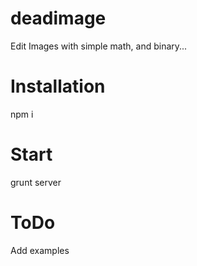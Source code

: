 # deadimage

Edit Images with simple math, and binary...

Installation
============
npm i

Start
=====
grunt server

ToDo
====
Add examples
